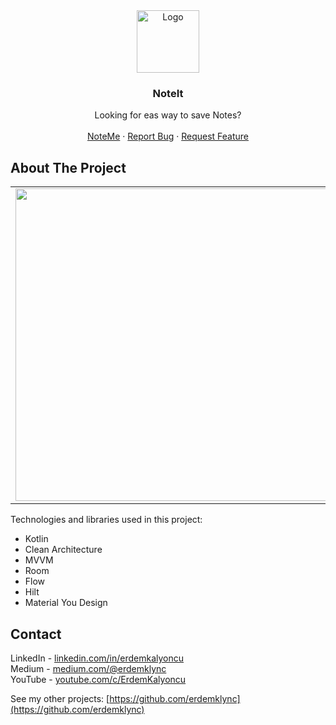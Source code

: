 <div align="center">
    <a>
        <img src="assets/noteicon.png" alt="Logo" width="100" height="100">
    </a>
    <h3 align="center">NoteIt</h3>
    <p align="center">
        Looking for eas way to save Notes?
        <br />
        <br />
        <a href="#try">NoteMe</a>
        ·
        <a href="https://github.com/erdemklync/NoteIt/issues">Report Bug</a>
        ·
        <a href="https://github.com/erdemklync/NoteIt/issues">Request Feature</a>
    </p>
</div>

## About The Project

<table align="center">
  <tr>
    <td><img src="assets/preview.gif" height="500px" /></td>
    <td><img src="assets/2.png" height="500px" /></td>
    <td><img src="assets/3.png" height="500px" /></td>
  </tr>
</table>

Technologies and libraries used in this project:
<ul>
  <li>Kotlin</li>
  <li>Clean Architecture</li>
  <li>MVVM</li>
  <li>Room</li>
  <li>Flow</li>
  <li>Hilt</li>
  <li>Material You Design</li>
</ul>

## Contact

LinkedIn - [linkedin.com/in/erdemkalyoncu](https://linkedin.com/in/erdemkalyoncu)<br />
Medium - [medium.com/@erdemklync](https://medium.com/@erdemklync)<br />
YouTube - [youtube.com/c/ErdemKalyoncu](https://www.youtube.com/c/ErdemKalyoncu)<br />

See my other projects: [https://github.com/erdemklync](https://github.com/erdemklync)
